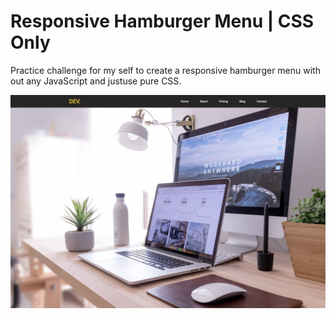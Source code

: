 # Responsive Hamburger Menu | CSS Only

Practice challenge for my self to create a responsive hamburger menu with out any JavaScript and justuse pure CSS.

![preview image](/preview.png)

